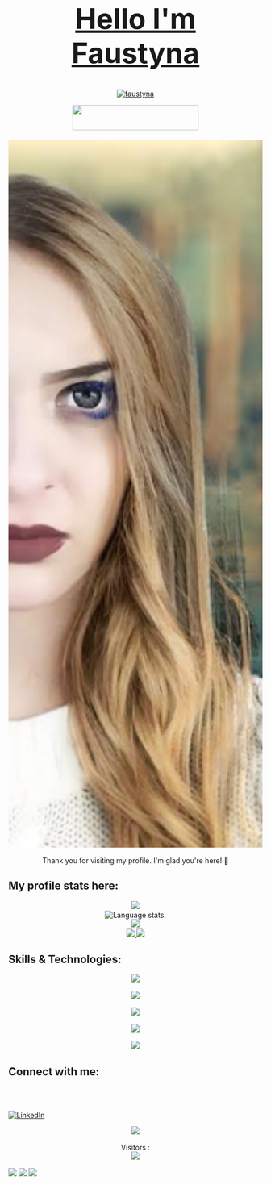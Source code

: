 <p align="center">
  
</p>
<div align="center">
  <h1>
    <a href="https://github.com/faustyna77/faustyna77">
    <div align="center">

</div>
    <h1>Hello I'm Faustyna</h1>
  </h1>
  
</div>

<p align="center"> <img src="https://komarev.com/ghpvc/?username=faustyna77&label=Profile%20views&color=0e75b6&style=flat" alt="faustyna" /> </p>

<p align="center">
  <a  style="font-size: 24px;">
   <img src="https://img.shields.io/badge/Sponsor-SUPPORT-ff69b4?logo=github-sponsors&logoColor=white&style=for-the-badge" width="250" height="50">
  </a>
</p>
<p align="center">
  <a href="https://github.com/sponsors/faustyna77">
   <img src="img/zzz.png" alt="Portret" width="600">
  </a>
</p>




</p>
<p align="center">

</p>
<p align="center">

</p>
<p align="center">

</p>
<p align="center">

</p>
<p align="center">

</p>
<p align="center">

</p>
<p align="center">
Thank you for visiting my profile. I'm glad you're here! 🎉
</p>
 
## **My profile stats here:**

<div align="center">
  <a href="https://github.com/faustyna77">
    <img src="http://github-profile-summary-cards.vercel.app/api/cards/profile-details?username=faustyna77&theme=slateorange" />
  </a>
  
  </div>

<div align="center">
  <img src="https://github-readme-stats.vercel.app/api/top-langs/?username=faustyna77&langs_count=8&theme=great-gatsby" alt="Language stats.">
</div>

<div align="center">
  <a href="https://github.com/faustyna77">
    <img src="https://github-readme-streak-stats.herokuapp.com?user=faustyna77&theme=rising-sun&hide_border=true&exclude_days=Sun" />
  </a>
  
</div>
  
<div align="center">
  <a href="https://github.com/faustyna77">
    <img src="http://github-profile-summary-cards.vercel.app/api/cards/stats?username=faustyna77&theme=slateorange" />
    <img src="http://github-profile-summary-cards.vercel.app/api/cards/most-commit-language?username=faustyna77&theme=slateorange" />
  </a>
</div>

## **Skills & Technologies:**

<div align="center">
  <p align="center">
    
  </p>
</div>

<div align="center">
  <p align="center">
    <img src="https://media.giphy.com/media/QssGEmpkyEOhBCb7e1/giphy.gif" width="200"/>
  </p>
</div>

<div align="center">
  <p align="center">
  <a href="https://github.com/faustyna77">
    <img src="https://img.shields.io/badge/Languages:-orange" />
  </a>
</p>
</div>

<div align="center">
  <p align="center">
  <a href="https://github.com/faustyna77?tab=repositories">
    <img src="https://skillicons.dev/icons?i=c,cpp,cs,java,py,css,html,js,php," />
  </a>
</p>
</div>

<div align="center">
  <p align="center">
  <a href="https://github.com/faustyna77">
    <img src="https://img.shields.io/badge/Development:-orange" />
  </a>
</p>
</div>

<div align="center">
  <p align="center">
  <a href="https://github.com/faustyna77?tab=repositories">
    <img src="https://skillicons.dev/icons?i=git,visualstudio,vscode,idea" /> 
  </a>
</p>
</div>

## **Connect with me:**

<div align="center">
  <p align="center">
  <a href="https://github.com/faustyna77">
    
  </a>
</p>
</div>

<p align="center">


</p>

<p align="center">
    <p><br> <br></p>
    <a href="https://www.linkedin.com/in/faustyna-misiura-b05943243/?originalSubdomain=pl">
        <img src="img/LikedIn.png" alt="LinkedIn">
    </a>
</p>
<div align="center">
  <p align="center">
  <div>
    <a href="https://www.linkedin.com/in/faustyna-misiura-b05943243/?originalSubdomain=pl" target="_blank"><img src="https://img.shields.io/badge/-LinkedIn-%230077B5?style=for-the-badge&logo=linkedin&logoColor=white" target="_blank"></a>
  
   
  </div>
  </p>
</div>

<p align="center">
  Visitors :<br>
  <img src="https://profile-counter.glitch.me/faustyna77-dev/count.svg" />
</p>
  <img src="https://user-images.githubusercontent.com/74038190/213866269-5d00981c-7c98-46d7-8a8e-16f462f15227.gif" width="200" />
  <img src="https://user-images.githubusercontent.com/74038190/213866269-5d00981c-7c98-46d7-8a8e-16f462f15227.gif" width="200" />
  <img src="https://user-images.githubusercontent.com/74038190/213866269-5d00981c-7c98-46d7-8a8e-16f462f15227.gif" width="200" />






